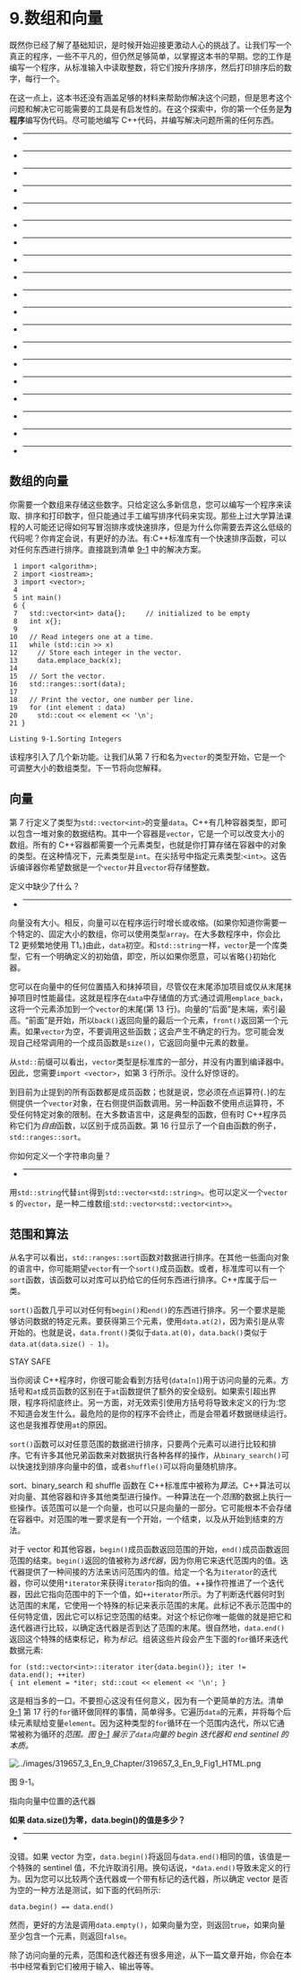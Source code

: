 # 9.数组和向量

既然你已经了解了基础知识，是时候开始迎接更激动人心的挑战了。让我们写一个真正的程序，一些不平凡的，但仍然足够简单，以掌握这本书的早期。您的工作是编写一个程序，从标准输入中读取整数，将它们按升序排序，然后打印排序后的数字，每行一个。

在这一点上，这本书还没有涵盖足够的材料来帮助你解决这个问题，但是思考这个问题和解决它可能需要的工具是有启发性的。在这个探索中，你的第一个任务是**为程序**编写伪代码。尽可能地编写 C++代码，并编写解决问题所需的任何东西。

*   ___________________________________________________

*   ___________________________________________________

*   ___________________________________________________

*   ___________________________________________________

*   ___________________________________________________

*   ___________________________________________________

*   ___________________________________________________

*   ___________________________________________________

*   ___________________________________________________

*   ___________________________________________________

*   ___________________________________________________

*   ___________________________________________________

*   ___________________________________________________

*   ___________________________________________________

*   ___________________________________________________

*   ___________________________________________________

*   ___________________________________________________

*   ___________________________________________________

*   ___________________________________________________

## 数组的向量

你需要一个数组来存储这些数字。只给定这么多新信息，您可以编写一个程序来读取、排序和打印数字，但只能通过手工编写排序代码来实现。那些上过大学算法课程的人可能还记得如何写冒泡排序或快速排序，但是为什么你需要去弄这么低级的代码呢？你肯定会说，有更好的办法。有:C++标准库有一个快速排序函数，可以对任何东西进行排序。直接跳到清单 [9-1](#PC1) 中的解决方案。

```
 1 import <algorithm>;
 2 import <iostream>;
 3 import <vector>;
 4
 5 int main()
 6 {
 7   std::vector<int> data{};     // initialized to be empty
 8   int x{};
 9
10   // Read integers one at a time.
11   while (std::cin >> x)
12     // Store each integer in the vector.
13     data.emplace_back(x);
14
15   // Sort the vector.
16   std::ranges::sort(data);
17
18   // Print the vector, one number per line.
19   for (int element : data)
20     std::cout << element << '\n';
21 }

Listing 9-1.Sorting Integers

```

该程序引入了几个新功能。让我们从第 7 行和名为`vector`的类型开始，它是一个可调整大小的数组类型。下一节将向您解释。

## 向量

第 7 行定义了类型为`std::vector<int>`的变量`data`。C++有几种容器类型，即可以包含一堆对象的数据结构。其中一个容器是`vector`，它是一个可以改变大小的数组。所有的 C++容器都需要一个元素类型，也就是你打算存储在容器中的对象的类型。在这种情况下，元素类型是`int`。在尖括号中指定元素类型:`<int>`。这告诉编译器你希望数据是一个`vector`并且`vector`将存储整数。

定义中缺少了什么？

*   _____________________________________________________________

向量没有大小。相反，向量可以在程序运行时增长或收缩。(如果你知道你需要一个特定的、固定大小的数组，你可以使用类型`array`。在大多数程序中，你会比 T2 更频繁地使用 T1。)由此，`data`初空。和`std::string`一样，`vector`是一个库类型，它有一个明确定义的初始值，即空，所以如果你愿意，可以省略`{}`初始化器。

您可以在向量中的任何位置插入和抹掉项目，尽管仅在末尾添加项目或仅从末尾抹掉项目时性能最佳。这就是程序在`data`中存储值的方式:通过调用`emplace_back`，这将一个元素添加到一个`vector`的末尾(第 13 行)。向量的“后面”是末端，索引最高。“前面”是开始，所以`back()`返回向量的最后一个元素，`front()`返回第一个元素。如果`vector`为空，不要调用这些函数；这会产生不确定的行为。您可能会发现自己经常调用的一个成员函数是`size()`，它返回向量中元素的数量。

从`std::`前缀可以看出，`vector`类型是标准库的一部分，并没有内置到编译器中。因此，您需要`import <vector>`，如第 3 行所示。没什么好惊讶的。

到目前为止提到的所有函数都是成员函数；也就是说，您必须在点运算符(`.`)的左侧提供一个`vector`对象，在右侧提供函数调用。另一种函数不使用点运算符，不受任何特定对象的限制。在大多数语言中，这是典型的函数，但有时 C++程序员称它们为*自由*函数，以区别于成员函数。第 16 行显示了一个自由函数的例子，`std::ranges::sort`。

你如何定义一个字符串向量？

*   _____________________________________________________________

用`std::string`代替`int`得到`std::vector<std::string>`。也可以定义一个`vector` s 的`vector`，是一种二维数组:`std::vector<std::vector<int>>`。

## 范围和算法

从名字可以看出，`std::ranges::sort`函数对数据进行排序。在其他一些面向对象的语言中，你可能期望`vector`有一个`sort()`成员函数。或者，标准库可以有一个`sort`函数，该函数可以对库可以扔给它的任何东西进行排序。C++库属于后一类。

`sort()`函数几乎可以对任何有`begin()`和`end()`的东西进行排序。另一个要求是能够访问数据的特定元素。要获得第三个元素，使用`data.at(2)`，因为索引是从零开始的。也就是说，`data.front()`类似于`data.at(0)`，`data.back()`类似于`data.at(data.size() - 1)`。

STAY SAFE

当你阅读 C++程序时，你很可能会看到方括号(`data[n]`)用于访问向量的元素。方括号和`at`成员函数的区别在于`at`函数提供了额外的安全级别。如果索引超出界限，程序将彻底终止。另一方面，对无效索引使用方括号将导致未定义的行为:您不知道会发生什么。最危险的是你的程序不会终止，而是会带着坏数据继续运行。这也是我推荐使用`at`的原因。

`sort()`函数可以对任意范围的数据进行排序，只要两个元素可以进行比较和排序。它有许多其他兄弟函数来对数据执行各种各样的操作，从`binary_search()`可以快速找到排序向量中的值，或者`shuffle()`可以将向量随机排序。

sort、binary_search 和 shuffle 函数在 C++标准库中被称为*算法*。C++算法可以对向量、其他容器和许多其他类型进行操作。一种算法在一个*范围*的数据上执行一些操作。该范围可以是一个向量，也可以只是向量的一部分。它可能根本不会存储在容器中。对范围的唯一要求是有一个开始，一个结束，以及从开始到结束的方法。

对于 vector 和其他容器，`begin()`成员函数返回范围的开始，`end()`成员函数返回范围的结束。`begin()`返回的值被称为*迭代器*，因为你用它来迭代范围内的值。迭代器提供了一种间接的方法来访问范围内的值。给定一个名为`iterator`的迭代器，你可以使用`*iterator`来获得`iterator`指向的值。++操作符推进了一个迭代器，因此它指向范围中的下一个值，如`++iterator`所示。为了判断迭代器何时到达范围的末尾，它使用一个特殊的标记来表示范围的末尾。此标记不表示范围中的任何特定值，因此它可以标记空范围的结束。对这个标记你唯一能做的就是把它和迭代器进行比较，以确定迭代器是否到达了范围的末尾。很自然地，`data.end()`返回这个特殊的结束标记，称为*标记*。组装这些片段会产生下面的`for`循环来迭代数据元素:

```
for (std::vector<int>::iterator iter{data.begin()}; iter != data.end(); ++iter)
{ int element = *iter; std::cout << element << '\n'; }

```

这是相当多的一口。不要担心这没有任何意义，因为有一个更简单的方法。清单 [9-1](#PC1) 第 17 行的`for`循环做同样的事情，简单得多。它遍历`data`的元素，并将每个后续元素赋给变量`element`。因为这种类型的`for`循环在一个范围内迭代，所以它通常被称为循环的*范围。图 [9-1](#Fig1) 展示了`data`向量的 begin 迭代器和 end sentinel 的本质。*

![../images/319657_3_En_9_Chapter/319657_3_En_9_Fig1_HTML.png](../images/319657_3_En_9_Chapter/319657_3_En_9_Fig1_HTML.png)

图 9-1。

指向向量中位置的迭代器

**如果 data.size()为零，data.begin()的值是多少？**

*   _____________________________________________________________

没错。如果 vector 为空，`data.begin()`将返回与`data.end()`相同的值，该值是一个特殊的 sentinel 值，不允许取消引用。换句话说，`*data.end()`导致未定义的行为。因为您可以比较两个迭代器或一个带有标记的迭代器，所以确定 vector 是否为空的一种方法是测试，如下面的代码所示:

```
data.begin() == data.end()

```

然而，更好的方法是调用`data.empty()`，如果向量为空，则返回`true`，如果向量至少包含一个元素，则返回`false`。

除了访问向量的元素，范围和迭代器还有很多用途，从下一篇文章开始，你会在本书中经常看到它们被用于输入、输出等等。